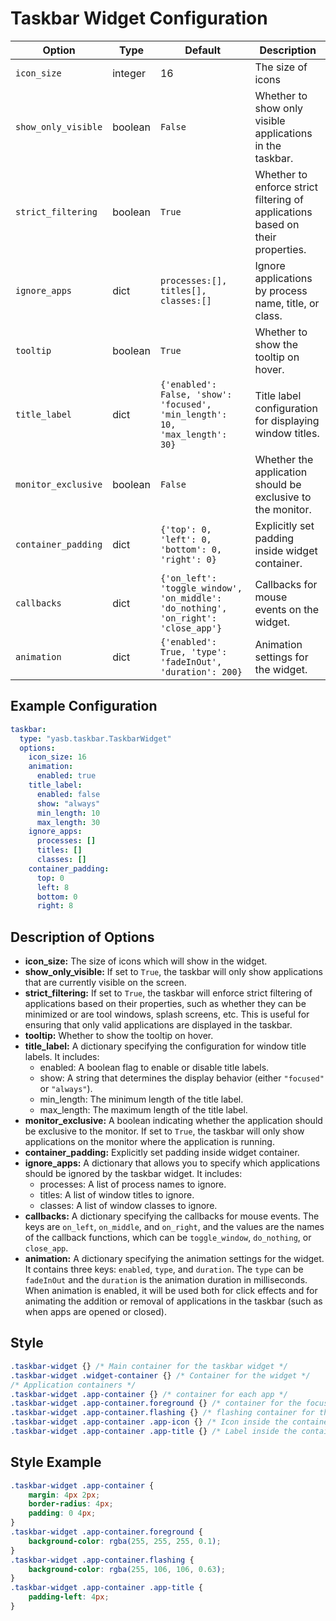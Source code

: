# Taskbar Widget Configuration
| Option            | Type    | Default                                                                 | Description                                                                 |
|-------------------|---------|-------------------------------------------------------------------------|-----------------------------------------------------------------------------|
| `icon_size`           | integer  | 16                        | The size of icons |
| `show_only_visible` | boolean | `False` | Whether to show only visible applications in the taskbar. |
| `strict_filtering` | boolean | `True` | Whether to enforce strict filtering of applications based on their properties. |
| `ignore_apps`       | dict    | `processes:[], titles[], classes:[]` | Ignore applications by process name, title, or class. |
| `tooltip`  | boolean  | `True`        | Whether to show the tooltip on hover. |
| `title_label`       | dict    | `{'enabled': False, 'show': 'focused', 'min_length': 10, 'max_length': 30}`                     | Title label configuration for displaying window titles.                     |
| `monitor_exclusive` | boolean | `False` | Whether the application should be exclusive to the monitor. |
| `container_padding`  | dict | `{'top': 0, 'left': 0, 'bottom': 0, 'right': 0}`      | Explicitly set padding inside widget container.
| `callbacks`         | dict    | `{'on_left': 'toggle_window', 'on_middle': 'do_nothing', 'on_right': 'close_app'}` | Callbacks for mouse events on the widget.                                   |
| `animation`         | dict    | `{'enabled': True, 'type': 'fadeInOut', 'duration': 200}`               | Animation settings for the widget.                                          |

## Example Configuration

```yaml
taskbar:
  type: "yasb.taskbar.TaskbarWidget"
  options:
    icon_size: 16
    animation:
      enabled: true
    title_label:
      enabled: false
      show: "always"
      min_length: 10
      max_length: 30
    ignore_apps:
      processes: []
      titles: []
      classes: []
    container_padding: 
      top: 0
      left: 8
      bottom: 0
      right: 8
```

## Description of Options

- **icon_size:** The size of icons which will show in the widget.
- **show_only_visible:** If set to `True`, the taskbar will only show applications that are currently visible on the screen.
- **strict_filtering:** If set to `True`, the taskbar will enforce strict filtering of applications based on their properties, such as whether they can be minimized or are tool windows, splash screens, etc. This is useful for ensuring that only valid applications are displayed in the taskbar.
- **tooltip:** Whether to show the tooltip on hover.
- **title_label:** A dictionary specifying the configuration for window title labels. It includes:
  - enabled: A boolean flag to enable or disable title labels.
  - show: A string that determines the display behavior (either `"focused"` or `"always"`).
  - min_length: The minimum length of the title label.
  - max_length: The maximum length of the title label.
- **monitor_exclusive:** A boolean indicating whether the application should be exclusive to the monitor. If set to `True`, the taskbar will only show applications on the monitor where the application is running.
- **container_padding:** Explicitly set padding inside widget container.
- **ignore_apps:** A dictionary that allows you to specify which applications should be ignored by the taskbar widget. It includes:
  - processes: A list of process names to ignore.
  - titles: A list of window titles to ignore.
  - classes: A list of window classes to ignore.
- **callbacks:** A dictionary specifying the callbacks for mouse events. The keys are `on_left`, `on_middle`, and `on_right`, and the values are the names of the callback functions, which can be `toggle_window`, `do_nothing`, or `close_app`.
- **animation:** A dictionary specifying the animation settings for the widget. It contains three keys: `enabled`, `type`, and `duration`. The `type` can be `fadeInOut` and the `duration` is the animation duration in milliseconds. When animation is enabled, it will be used both for click effects and for animating the addition or removal of applications in the taskbar (such as when apps are opened or closed).

## Style
```css
.taskbar-widget {} /* Main container for the taskbar widget */
.taskbar-widget .widget-container {} /* Container for the widget */
/* Application containers */
.taskbar-widget .app-container {} /* container for each app */
.taskbar-widget .app-container.foreground {} /* container for the focused app */
.taskbar-widget .app-container.flashing {} /* flashing container for the app (window is flashing) */
.taskbar-widget .app-container .app-icon {} /* Icon inside the container */
.taskbar-widget .app-container .app-title {} /* Label inside the container */
```

## Style Example
```css
.taskbar-widget .app-container {
    margin: 4px 2px;
    border-radius: 4px;
    padding: 0 4px;
}
.taskbar-widget .app-container.foreground {
    background-color: rgba(255, 255, 255, 0.1);
}
.taskbar-widget .app-container.flashing {
    background-color: rgba(255, 106, 106, 0.63);
}
.taskbar-widget .app-container .app-title {
    padding-left: 4px;
}
```